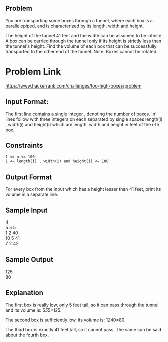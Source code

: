 ## Problem 
You are transporting some boxes through a tunnel, where each box is a parallelepiped, and is characterized by its length, width and height.

The height of the tunnel 41 feet and the width can be assumed to be infinite. A box can be carried through the tunnel only if its height is strictly less than the tunnel's height. Find the volume of each box that can be successfully transported to the other end of the tunnel. Note: Boxes cannot be rotated.

# Problem Link

https://www.hackerrank.com/challenges/too-high-boxes/problem

## Input Format:

The first line contains a single integer , denoting the number of boxes.
'n' lines follow with three integers on each separated by single spaces length(i) , width(i) and height(i) which are length, width and height in feet of the i-th box.

## Constraints

    1 <= n <= 100
    1 <= length(i) , width(i) and height(i) <= 100

## Output Format

For every box from the input which has a height lesser than 41 feet, print its volume in a separate line.

## Sample Input 

4<br>
5 5 5<br>
1 2 40<br>
10 5 41<br>
7 2 42<br>

## Sample Output 

125<br>
80<br>

## Explanation 

The first box is really low, only 5 feet tall, so it can pass through the tunnel and its volume is: 5*5*5=125.

The second box is sufficiently low, its volume is: 1*2*40=80.

The third box is exactly 41 feet tall, so it cannot pass. The same can be said about the fourth box.
